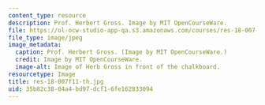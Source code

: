 ```yaml
---
content_type: resource
description: Prof. Herbert Gross. Image by MIT OpenCourseWare.
file: https://ol-ocw-studio-app-qa.s3.amazonaws.com/courses/res-18-007-calculus-revisited-multivariable-calculus-fall-2011/35b82c3804a4bd97dcf16fe162833094_res-18-007f11-th.jpg
file_type: image/jpeg
image_metadata:
  caption: Prof. Herbert Gross. (Image by MIT OpenCourseWare.)
  credit: Image by MIT OpenCourseWare.
  image-alt: Image of Herb Gross in front of the chalkboard.
resourcetype: Image
title: res-18-007f11-th.jpg
uid: 35b82c38-04a4-bd97-dcf1-6fe162833094
---
```

